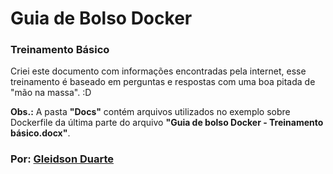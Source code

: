 # Guia de Bolso Docker
### Treinamento Básico

Criei este documento com informações encontradas pela internet, esse treinamento é baseado em perguntas e respostas com uma boa pitada de "mão na massa". :D

**Obs.:** A pasta **"Docs"** contém arquivos utilizados no exemplo sobre Dockerfile da última parte do arquivo **"Guia de bolso Docker - Treinamento básico.docx"**.

### Por: [Gleidson Duarte](https://www.linkedin.com/in/gleidsonduarte/)
